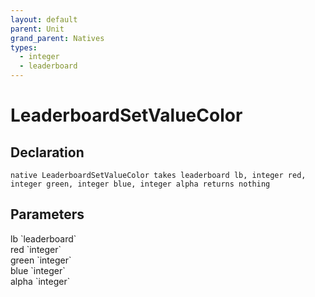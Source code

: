 ```yaml
---
layout: default
parent: Unit
grand_parent: Natives
types:
  - integer
  - leaderboard
---
```


# LeaderboardSetValueColor

## Declaration

```
native LeaderboardSetValueColor takes leaderboard lb, integer red, integer green, integer blue, integer alpha returns nothing
```

## Parameters
<dl>
  <dt>lb `leaderboard`</dt>
  <dd></dd>

  <dt>red `integer`</dt>
  <dd></dd>

  <dt>green `integer`</dt>
  <dd></dd>

  <dt>blue `integer`</dt>
  <dd></dd>

  <dt>alpha `integer`</dt>
  <dd></dd>
</dl>